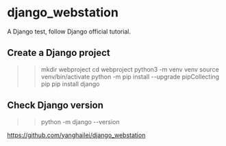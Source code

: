 # django_webstation
A Django test, follow Django official tutorial.

## Create a Django project

>> mkdir webproject
>> cd webproject
>> python3 -m venv venv
>> source venv/bin/activate
>> python -m pip install --upgrade pipCollecting pip
>> pip install django


## Check Django version

>> python -m django --version



https://github.com/yanghailei/django_webstation
